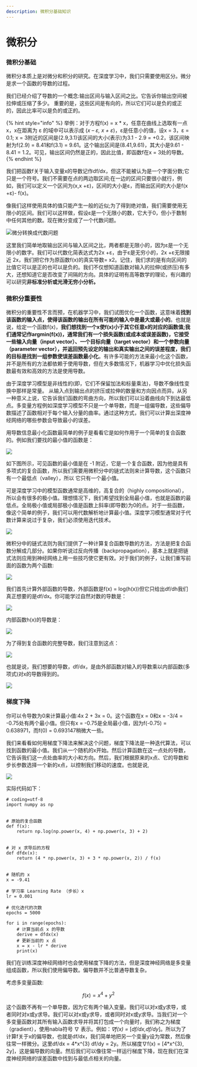 ```yaml
---
description: 微积分基础知识
---
```


# 微积分

### 微积分基础

微积分本质上是对微分和积分的研究。在深度学习中，我们只需要使用区分。微分是求一个函数的导数的过程。

我们已经介绍了导数的一个概念:输出区间与输入区间之比。它告诉你输出空间被拉伸或压缩了多少。 重要的是，这些区间是有向的，所以它们可以是负的或正的，因此比率可以是负的或正的。

{% hint style="info" %}
举例：对于方程f\(x\) = x \* x，任意在曲线上选取有一点x，x在距离为 ε 的域中可以表示成 \(_x – ε, x + ε_\)，ε是任意小的值，设x = 3，ε = 0.1; x = 3附近的区间是\(2.9,3.1\)该区间的大小\(表示\)为3.1 - 2.9 = +0.2，该区间映射为f\(2.9\) = 8.41和f\(3.1\) = 9.61。这个输出区间是\(8.41,9.61\)，其大小是9.61 - 8.41 = 1.2。可见，输出区间仍然是正的，因此比值，即函数f在x = 3处的导数。
{% endhint %}

我们把函数f关于输入变量x的导数记作df/dx，但这不能被认为是一个字面分数;它只是一个符号。我们不需要在点的两边取区间;在一边的区间只要很小就行，例如，我们可以定义一个区间为\(x,x +ε\)，区间的大小是ε，而输出区间的大小是f\(x +ε\)- f\(x\)。

像我们这样使用具体的值只能产生一般的近似;为了得到绝对值，我们需要使用无限小的区间。我们可以这样做，假设ε是一个无限小的数，它大于0，但小于数制中任何其他的数。现在微分变成了一个代数问题。

![&#x5FAE;&#x5206;&#x8F6C;&#x6362;&#x6210;&#x4EE3;&#x6570;&#x95EE;&#x9898;](../../.gitbook/assets/image%20%2811%29.png)

这里我们简单地取输出区间与输入区间之比，两者都是无限小的，因为ε是一个无限小的数字。我们可以代数化简表达式为2x +ε，由于ε是无穷小的，2x +ε无限接近 2x，我们把它作为原函数f\(x\)的真实导数= x2。记住，我们求的是有向区间的比值它可以是正的也可以是负的。我们不仅想知道函数对输入的拉伸\(或挤压\)有多大，还想知道它是否改变了间隔的方向。具体的证明有高等数学的理论，有兴趣的可以研究**非标准分析或光滑无穷小分析。**

### 微积分重要性

微积分的重要性不言而预，在机器学习中，我们试图优化一个函数，这意味着**找到该函数的输入点，使得该函数的输出在所有可能的输入中是最大或最小的**。也就是说，给定一个函数f\(x\)，**我们想找到一个x使f\(x\)小于其它任意x的对应的函数值;我们通常记作argmin\(f\(x\)\)，通常我们有一个损失函数\(或成本或误差函数\)，它接受一些输入向量（input vector）、一个目标向量（target vector）和一个参数向量（parameter vector），并返回预先设定的输出和真实输出之间的误差程度，我们的目标是找到一组参数使误差函数最小化**。有许多可能的方法来最小化这个函数，并不是所有的方法都依赖于使用导数，但在大多数情况下，机器学习中优化损失函数最有效和高效的方法是使用导数。

由于深度学习模型是非线性的\(即，它们不保留加法和标量乘法\)，导数不像线性变换中那样是常量。 从输入点到输出点的挤压或拉伸的数量和方向因点而异。从另一种意义上说，它告诉我们函数的弯曲方向，所以我们可以沿着曲线向下到达最低点。多变量方程例如深度学习模型不只是一个单导数，而是一组偏导数，这些偏导数描述了函数相对于每个输入分量的曲率。通过这种方式，我们可以计算出深度神经网络的哪些参数会导致最小的误差。

用导数信息最小化函数最简单的例子是看看它是如何作用于一个简单的复合函数的。例如我们要找的最小值的函数是：

![](../../.gitbook/assets/image%20%2817%29.png)

如下图所示，可见函数的最小值是在 -1 附近，它是一个复合函数，因为他是具有多项式的复合函数，所以我们需要用微积分中的链式法则来计算导数，这个函数只有一个最低点（valley），所以 它只有一个最小值。

可是深度学习中的模型函数通常是高维的，高复合的（highly compositional），所以会有很多的极小值。理想情况下，我们希望找到全局最小值，也就是函数的最低点。全局极小值或局部极小值是函数上斜率\(即导数\)为0的点。对于一些函数，像这个简单的例子，我们可以用代数解析地计算最小值。深度学习模型通常对于代数计算来说过于复杂，我们必须使用迭代技术。

![](../../.gitbook/assets/image%20%2812%29.png)

微积分中的链式法则为我们提供了一种计算复合函数导数的方法，方法是把复合函数分解成几部分。如果你听说过反向传播（backpropagation），基本上就是把链式法则应用到神经网络上用一些技巧使它更有效。对于我们的例子，让我们重写前面的函数为两个函数:

![](../../.gitbook/assets/image%20%2820%29.png)

我们首先计算外部函数的导数，外部函数是f\(x\) = log\(h\(x\)\)但它只给出df/dh我们真正想要的是df/dx。你可能学过自然对数的导数是：

![](../../.gitbook/assets/image%20%2816%29.png)

内部函数h\(x\)的导数是：

![](../../.gitbook/assets/image%20%2821%29.png)

为了得到复合函数的完整导数，我们注意到这点：

![](../../.gitbook/assets/image%20%2818%29.png)

也就是说，我们想要的导数，df/dx，是由外部函数对输入的导数乘以内部函数\(多项式\)对x的导数得到的。

![](../../.gitbook/assets/image%20%2826%29.png)

### 梯度下降

你可以令导数为0来计算最小值:4x 2 + 3x = 0。这个函数在x = 0和x = -3/4 = -0.75处有两个最小值。但只有x = -0.75是全局最小值，因为f\(-0.75\) = 0.638971，而f\(0\) = 0.693147稍微大一些。

我们来看看如何用梯度下降法来解决这个问题，梯度下降法是一种迭代算法，可以找到函数的最小值。我们从一个随机的x开始。然后计算函数在这一点处的导数，它告诉我们这一点处曲率的大小和方向。然后，我们根据原来的x点、它的导数和步长参数选择一个新的x点，以控制我们移动的速度。也就是说,

![](../../.gitbook/assets/image%20%2823%29.png)

实际代码如下：

```text
# coding=utf-8
import numpy as np


# 原始的复合函数
def f(x):
    return np.log(np.power(x, 4) + np.power(x, 3) + 2)


# 对 x 求导后的方程
def dfdx(x):
    return (4 * np.power(x, 3) + 3 * np.power(x, 2)) / f(x)


# 随机的 x
x = -9.41

# 学习率 Learning Rate （步长）x
lr = 0.001

# 优化迭代的次数
epochs = 5000

for i in range(epochs):
    # 计算当前点 x 的导数
    derive = dfdx(x)
    # 更新当前的 x 点
    x = x - lr * derive
    print(x)
```

我们在训练深度神经网络时也会使用梯度下降的方法，但是深度神经网络是多变量组成函数，所以我们使用偏导数。偏导数并不比普通导数复杂。

考虑多变量函数:

$$
f(x) = x^{4} + y^{2}
$$

这个函数不再有一个单导数，因为它有两个输入变量。我们可以对x或y求导，或者同时对x或y求导。我们可以对x或y求导，或者同时对x或y求导。当我们对一个多变量函数对其所有输入函数求导并将其打包成一个向量时，我们称之为梯度（gradient），使用nabla符号 ∇ 表示。例如：_∇f\(x\) =_ \[_df/dx,df/dy_\]。所以为了计算f关于x的偏导数，也就是df/dx，我们简单地把另一个变量y设为常数，然后像往常一样微分。这里df/dx = 4\*x^{3} df/dy = 2y。所以梯度∇f\(x\) = \[4\*x^{3}, 2y\]，这是偏导数的向量。然后我们可以像往常一样运行梯度下降，现在我们在深度神经网络的误差函数中找到与最低点相关的向量。









